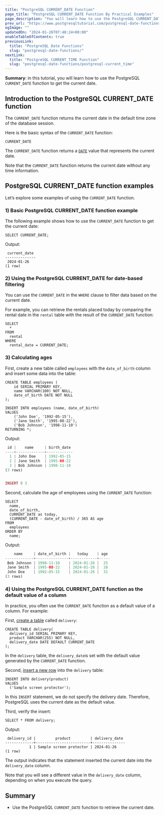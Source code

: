 ```yaml
---
title: "PostgreSQL CURRENT_DATE Function"
page_title: "PostgreSQL CURRENT_DATE Function By Practical Examples"
page_description: "You will learn how to use the PostgreSQL CURRENT_DATE function to get the current date of the PostgreSQL server."
prev_url: "https://www.postgresqltutorial.com/postgresql-date-functions/postgresql-current_date/"
ogImage: ""
updatedOn: "2024-01-26T07:40:24+00:00"
enableTableOfContents: true
previousLink: 
  title: "PostgreSQL Date Functions"
  slug: "postgresql-date-functions/"
nextLink: 
  title: "PostgreSQL CURRENT_TIME Function"
  slug: "postgresql-date-functions/postgresql-current_time"
---
```





**Summary**: in this tutorial, you will learn how to use the PostgreSQL `CURRENT_DATE` function to get the current date.


## Introduction to the PostgreSQL CURRENT\_DATE function

The `CURRENT_DATE` function returns the current date in the default time zone of the database session.

Here is the basic syntax of the `CURRENT_DATE` function:


```phpsql
CURRENT_DATE
```
The `CURRENT_DATE` function returns a [`DATE`](../postgresql-tutorial/postgresql-date) value that represents the current date.

Note that the `CURRENT_DATE` function returns the current date without any time information.


## PostgreSQL CURRENT\_DATE function examples

Let’s explore some examples of using the `CURRENT_DATE` function.


### 1\) Basic PostgreSQL CURRENT\_DATE function example

The following example shows how to use the `CURRENT_DATE` function to get the current date:


```
SELECT CURRENT_DATE;
```
Output:


```
 current_date
--------------
 2024-01-26
(1 row)

```

### 2\) Using the PostgreSQL CURRENT\_DATE for date\-based filtering

You can use the `CURRENT_DATE` in the `WHERE` clause to filter data based on the current date.

For example, you can retrieve the rentals placed today by comparing the rental date in the `rental` table with the result of the `CURRENT_DATE` function:


```
SELECT 
  * 
FROM 
  rental 
WHERE 
  rental_date = CURRENT_DATE;
```

### 3\) Calculating ages

First, create a new table called `employees` with the `date_of_birth` column and insert some data into the table:


```
CREATE TABLE employees (
    id SERIAL PRIMARY KEY,
    name VARCHAR(100) NOT NULL,
    date_of_birth DATE NOT NULL
);

INSERT INTO employees (name, date_of_birth) 
VALUES
    ('John Doe', '1992-05-15'),
    ('Jane Smith', '1995-08-22'),
    ('Bob Johnson', '1998-11-10')
RETURNING *;
```
Output:


```php
 id |    name     | birth_date
----+-------------+------------
  1 | John Doe    | 1992-05-15
  2 | Jane Smith  | 1995-08-22
  3 | Bob Johnson | 1998-11-10
(3 rows)


INSERT 0 3
```
Second, calculate the age of employees using the `CURRENT_DATE` function:


```
SELECT 
  name, 
  date_of_birth, 
  CURRENT_DATE as today,
  (CURRENT_DATE - date_of_birth) / 365 AS age 
FROM 
  employees 
ORDER BY 
  name;
```
Output:


```php
    name     | date_of_birth |   today    | age
-------------+---------------+------------+-----
 Bob Johnson | 1998-11-10    | 2024-01-26 |  25
 Jane Smith  | 1995-08-22    | 2024-01-26 |  28
 John Doe    | 1992-05-15    | 2024-01-26 |  31
(3 rows)
```

### 4\) Using the PostgreSQL CURRENT\_DATE function as the default value of a column

In practice, you often use the `CURRENT_DATE` function as a default value of a column. For example:

First, [create a table](../postgresql-tutorial/postgresql-create-table) called `delivery`:


```
CREATE TABLE delivery(
  delivery_id SERIAL PRIMARY KEY, 
  product VARCHAR(255) NOT NULL, 
  delivery_date DATE DEFAULT CURRENT_DATE
);
```
In the `delivery` table, the `delivery_date`is set with the default value generated by the `CURRENT_DATE` function.

Second, [insert a new row](../postgresql-tutorial/postgresql-insert) into the `delivery` table:


```
INSERT INTO delivery(product) 
VALUES 
  ('Sample screen protector');
```
In this `INSERT` statement, we do not specify the delivery date. Therefore, PostgreSQL uses the current date as the default value.

Third, verify the insert:


```
SELECT * FROM delivery;
```
Output:


```
 delivery_id |         product         | delivery_date
-------------+-------------------------+---------------
           1 | Sample screen protector | 2024-01-26
(1 row)
```
The output indicates that the statement inserted the current date into the `delivery_date` column.

Note that you will see a different value in the `delivery_date` column, depending on when you execute the query.


## Summary

* Use the PostgreSQL `CURRENT_DATE` function to retrieve the current date.

